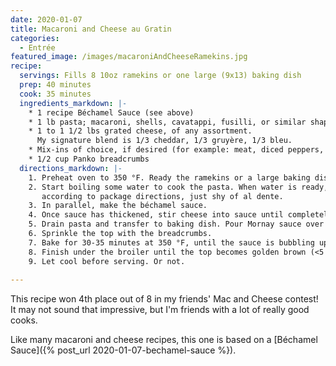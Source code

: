 ```yaml
---
date: 2020-01-07
title: Macaroni and Cheese au Gratin
categories:
  - Entrée
featured_image: /images/macaroniAndCheeseRamekins.jpg
recipe:
  servings: Fills 8 10oz ramekins or one large (9x13) baking dish
  prep: 40 minutes
  cook: 35 minutes
  ingredients_markdown: |-
    * 1 recipe Béchamel Sauce (see above)
    * 1 lb pasta; macaroni, shells, cavatappi, fusilli, or similar shape
    * 1 to 1 1/2 lbs grated cheese, of any assortment.
      My signature blend is 1/3 cheddar, 1/3 gruyère, 1/3 bleu.
    * Mix-ins of choice, if desired (for example: meat, diced peppers, etc.)
    * 1/2 cup Panko breadcrumbs
  directions_markdown: |-
    1. Preheat oven to 350 °F. Ready the ramekins or a large baking dish.
    2. Start boiling some water to cook the pasta. When water is ready, cook pasta
       according to package directions, just shy of al dente.
    3. In parallel, make the béchamel sauce.
    4. Once sauce has thickened, stir cheese into sauce until completely melted. This is now a Mornay sauce.
    5. Drain pasta and transfer to baking dish. Pour Mornay sauce over pasta, add any mix-ins, and combine.
    6. Sprinkle the top with the breadcrumbs.
    7. Bake for 30-35 minutes at 350 °F, until the sauce is bubbling up from the sides.
    8. Finish under the broiler until the top becomes golden brown (<5 minutes). Do not let it burn!
    9. Let cool before serving. Or not.
  
---
```

This recipe won 4th place out of 8 in my friends' Mac and Cheese contest!
It may not sound that impressive, but I'm friends with a lot of really good cooks.

Like many macaroni and cheese recipes, this one is based on a [Béchamel Sauce]({% post_url 2020-01-07-bechamel-sauce %}).
